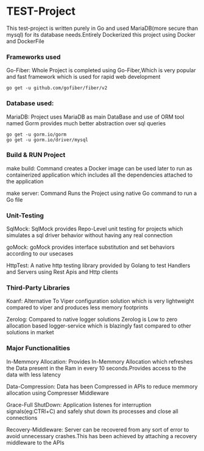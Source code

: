 # TEST-Project

This test-project is written purely in Go and used MariaDB(more secure than mysql) for its database
needs.Entirely Dockerized this project using Docker and DockerFile

### Frameworks used
Go-Fiber: Whole Project is completed using Go-Fiber,Which is very popular and fast framework which
is used for rapid web development
```
go get -u github.com/gofiber/fiber/v2
```

### Database used:
MariaDB: Project uses MariaDB as main DataBase and use of ORM tool named Gorm provides much better
abstraction over sql queries
```
go get -u gorm.io/gorm
go get -u gorm.io/driver/mysql
```

### Build & RUN Project
make build: Command creates a Docker image can be used later to run as containerized application which
includes all the dependencies attached to the application

make server: Command Runs the Project using native Go command to run a Go file

### Unit-Testing
SqlMock: SqlMock provides Repo-Level unit testing for projects which simulates a sql driver behavior 
without having any real connection

goMock: goMock provides interface substitution and set behaviors according to our usecases

HttpTest: A native http testing library provided by Golang to test Handlers and Servers using Rest Apis
and Http clients

### Third-Party Libraries
Koanf: Alternative To Viper configuration solution which is very lightweight compared to viper and
produces less memory footprints

Zerolog: Compared to native logger solutions Zerolog is Low to zero allocation based logger-service
which is blazingly fast compared to other solutions in market

### Major Functionalities
In-Memmory Allocation: Provides In-Memmory Allocation which refreshes the Data present in the Ram in 
every 10 seconds.Provides access to the data with less latency

Data-Compression: Data has been Compressed in APIs to reduce memmory allocation using Compresser Middleware

Grace-Full ShutDown: Application listenes for interruption signals(eg:CTRl+C) and safely shut down its processes
and close all connections

Recovery-Middleware: Server can be recovered from any sort of error to avoid unnecessary crashes.This has been
achieved by attaching a recovery middleware to the APIs
